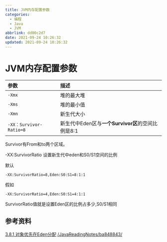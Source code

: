 ```yaml
---
title: JVM内存配置参数
categories:
  - 编程
  - Java
  - JVM
abbrlink: dd00c2d7
date: 2021-09-24 10:26:32
updated: 2021-09-24 10:26:32
---
```

# JVM内存配置参数


|参数|描述|
|:---|:---|
|`-Xmx`|堆的最大堆|
|`-Xms`|堆的最小值|
|`-Xmn`|新生代大小|
|`-XX：Survivor-Ratio=8`|新生代中Eden区与**一个Survivor区**的空间比例是8∶1|

Survivor有From和to两个区域。

-XX:SurvivorRatio    设置新生代中eden和S0/S1空间的比例

默认
```
-XX:SurvivorRatio=8,Eden:S0:S1=8:1:1
```
假如
```
-XX:SurvivorRatio=4,Eden:S0:S1=4:1:1
```
SurvivorRatio值就是设置Eden区的比例占多少,S0/S1相同


## 参考资料
[3.8.1 对象优先在Eden分配](/JavaReadingNotes/7d7f0242/)
[/JavaReadingNotes/ba848843/](/JavaReadingNotes/ba848843/)